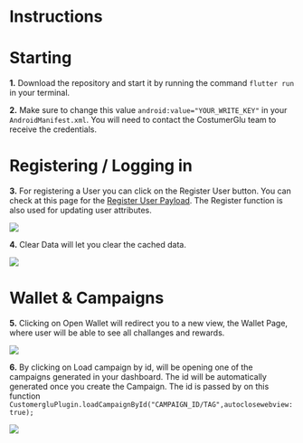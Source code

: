 # **Instructions**


# Starting

**1.** Download the repository and start it by running the command `flutter run` in your terminal.

**2.** Make sure to change this value `android:value="YOUR_WRITE_KEY"` in your `AndroidManifest.xml`. You will need to contact the CostumerGlu team to receive the credentials.

# Registering / Logging in

**3.** For registering a User you can click on the Register User button. You can check at this page for the [Register User Payload](https://docs.customerglu.com/integration-doc#register-a-device). The Register function is also used for updating user attributes.

![](https://cdn.discordapp.com/attachments/991788426078732398/1000815771166965791/Peek_24-07-2022_14-20.gif)

**4.** Clear Data will let you clear the cached data.

![](https://cdn.discordapp.com/attachments/991788426078732398/1000815771569635408/Peek_24-07-2022_14-21.gif)

# Wallet & Campaigns

**5.** Clicking on Open Wallet will redirect you to a new view, the Wallet Page, where user will be able to see all challanges and rewards.

![](https://cdn.discordapp.com/attachments/991788426078732398/1000815771871613018/Peek_24-07-2022_14-22.gif)

**6.** By clicking on Load campaign by id, will be opening one of the campaigns generated in your dashboard. The id will be automatically generated once you create the Campaign. The id is passed by on this function `CustomergluPlugin.loadCampaignById("CAMPAIGN_ID/TAG",autoclosewebview: true);`

![](https://cdn.discordapp.com/attachments/991788426078732398/1000815772496576552/Peek_24-07-2022_14-23.gif)
